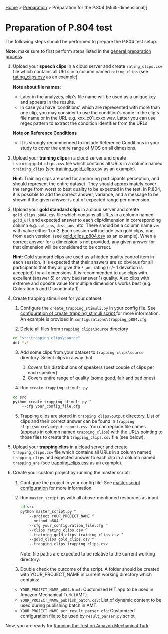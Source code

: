 [Home](../README.md) > [Preparation](preparation.md) > Preparation for the P.804 (Multi-dimensional)]
# Preparation of P.804 test

The following steps should be performed to prepare the P.804 test setup.

**Note**: make sure to first perform steps listed in the [general preparation process](preparation.md).


1. Upload your **speech clips** in a cloud server and create `rating_clips.csv` file which contains all URLs in a 
column named `rating_clips` (see [rating_clips.csv](../src/test_inputs/rating_clips.csv) as an example).

    **Note about file names**:
    * Later in the analyzes, clip's file name will be used as a unique key and appears in the results.    
    * In case you have 'conditions' which are represented with more than one clip, you may consider to use the condition's 
        name in the clip's file name or in the URL e.g. xxx_c01_xxxx.wav. Latter you can use regex pattern to extract the 
        condition identifier from the URLs.
        
    **Note on Reference Conditions**
    * It is strongly recommended to include Reference Conditions in your study to cover the entire range of MOS on all 
    dimesions. 

1. Upload your **training clips** in a cloud server and create `training_gold_clips.csv` file which contains all URLs in a 
column named `training_clips` (see [training_gold_clips.csv](../src/test_inputs/training_gold_clips_p804.csv) as an example).
  
    **Hint**: Training clips are used for anchoring participants perception, and should represent the entire dataset. 
    They should approximately cover the range from worst to best quality to be expected in the test. In P.804, it is possible
    to add the correct answer, variance, and a message to be shown if the given answer is out of expected range per dimension. 

1. Upload your **gold standard clips** in a cloud server and create `gold_clips_p804.csv` file which contains all URLs in a 
column named `gold_url` and expected answer to each clip/dimension in corresponding column e.g. `col_ans`, `disc_ans`, etc.
There should be a column name `ver` with value either 1 or 2. Each session will include two gold clips, one from each version.
(see [gold_clips_p804.csv](../src/test_inputs/gold_clips.csv) as an example). When a correct answer for a dimension is not provided, 
any given answer for that dimension will be considered to be correct.
  
    **Hint**: Gold standard clips are used as a hidden quality control item in each session. It is expected that their 
    answers are so obvious for all participants that they all give the `*_ans` rating (+/- 1 deviation is 
    accepted) for all dimensions. It is recommended to use clips with excellent (answer 5) or very bad 
    (answer 1) quality. Also clips with extreme and oposite value for multiple dimensions works best (e.g. Coloration 5 and Discontinuty 1).
    
1. Create trapping stimuli set for your dataset.

    1. Configure the `create_trapping_stimuli.py` in your config file. See [configuration of create_trapping_stimuli script ](conf-trapping.md)
     for more information. An example is provided in `configurations\trapping_p804.cfg`.
     
    2. Delete all files from `trapping clips\source` directory
    ``` bash
    cd "src\trapping clips\source"
    del *.* 
    ```  
    3. Add some clips from your dataset to `trapping clips\source` directory. Select clips in a way that
		1. Covers fair distributions of speakers (best couple of clips per each speaker)
		1. Covers entire range of quality (some good, fair and bad ones)
    
    4. Run `create_trapping_stimuli.py`
    ``` bash
    cd src
    python create_trapping_stimuli.py ^
        --cfg your_config_file.cfg
    ```
    5. Trapping clips are stored in `trapping clips\output` directory. List of clips and their correct answer can 
    be found in `trapping clips\source\output_report.csv`. You can replace file names (appears in column named `trapping_clips`)
    with the URLs pointing to those files to create the `trapping_clips.csv` file (see below).
        
1. Upload your **trapping clips** in a cloud server and create `trapping_clips.csv` file which contains all URLs in 
a column named `trapping_clips` and expected answer to each clip in a column named `trapping_ans` 
(see [trapping_clips.csv](../src/test_inputs/trapping_clips.csv) as an example).

1. Create your custom project by running the master script: 
	
    1. Configure the project in your config file. See [master script configuration](conf_master.md) for more information.
    
    1. Run `master_script.py` with all above-mentioned resources as input
        
        ``` bash
        cd src
        python master_script.py ^
            --project YOUR_PROJECT_NAME ^
            --method p804 ^
            --cfg your_configuration_file.cfg ^
            --clips rating_clips.csv ^
            --training_gold_clips training_clips.csv ^
            --gold_clips gold_clips.csv ^
            --trapping_clips trapping_clips.csv 
        ```
        Note: file paths are expected to be relative to the current working directory.
    
    1. Double check the outcome of the script. A folder should be created with YOUR_PROJECT_NAME in current working 
    directory which contains: 
    * `YOUR_PROJECT_NAME_p804.html`: Customized HIT app to be used in Amazon Mechanical Turk (AMT).
    * `YOUR_PROJECT_NAME_publish_batch.csv`: List of dynamic content to be used during publishing batch in AMT.
    * `YOUR_PROJECT_NAME_acr_result_parser.cfg`: Customized configuration file to be used by `result_parser.py` script
        
Now, you are ready for [Running the Test on Amazon Mechanical Turk](running_test_mturk.md).